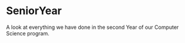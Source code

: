# SeniorYear

A look at everything we have done in the second Year of our Computer Science program.
